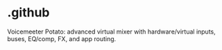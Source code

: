 # .github
Voicemeeter Potato: advanced virtual mixer with hardware/virtual inputs, buses, EQ/comp, FX, and app routing.
